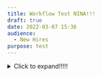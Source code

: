 ```yaml
---
title: Workflow Test NINA!!!
draft: true
date: 2022-03-07 15:36
audience:
  - New Hires
purpose: test
---
```

<details>
  <summary>Click to expand!!!!!</summary>
  
  ## Heading


  1. A numbered
  2. list
     * With some
     * Sub bullets


</details>